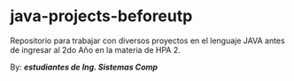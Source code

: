 # java-projects-beforeutp

Repositorio para trabajar con diversos proyectos en el lenguaje JAVA antes de ingresar al 2do Año en la materia de HPA 2.

By: ***estudiantes de Ing. Sistemas Comp***
